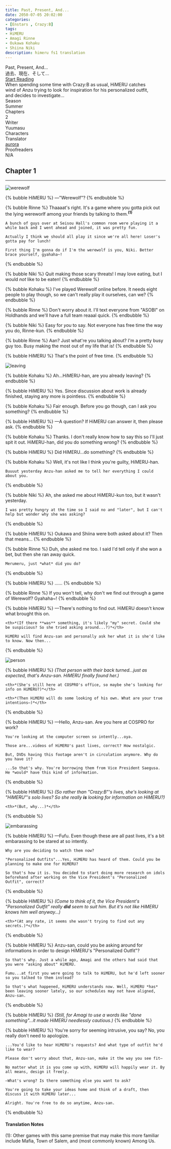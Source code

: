 ```yaml
---
title: Past, Present, And...
date: 2050-07-05 20:02:00
categories:
- [Enstars , Crazy:B]
tags:
- HiMERU
- Amagi Rinne
- Oukawa Kohaku
- Shiina Niki
description: himeru fs1 translation
---
```


<div class="preview-wrapper reverse" style="--storyColor: #hex;--storyColor-rgb: r,g,b;--storyColor-h: hue;--storyColor-s: saturation%;--storyColor-l: lightness%;">
  <div class="grid-wrapper">
      <div class="preview-background" style="background-image: url('https://cdn.discordapp.com/attachments/1110345002015535124/1126316685197070356/himeru.png')"></div>
      <div class="preview-box" style="background: calc(var(--card-background) + 2%)">
          <div class="title-area">
              <div class="title-area__title">Past, Present, And...</div>
              <div class="title-area__subtitle">過去、現在、そして...</div>
              <div class="title-area__start"><a href="/2023/07/05/past-present-and/">Start Reading</a></div>
          </div>
          <div class="info-area">
              <div class="synopsis" style="width: 90%;">
                When spending some time with Crazy:B as usual, HiMERU catches wind of Anzu trying to look for inspiration for his personalized outfit, and decides to investigate...
              </div>
              <div class="info">
                  <div class="info-item season">
                      <div class="label">
                          Season
                      </div>
                      <div class="value">
                        Summer
                      </div>
                  </div>
                  <div class="info-item chapters">
                      <div class="label">
                          Chapters
                      </div>
                      <div class="value">
                          2
                      </div>
                  </div>
                  <div class="info-item writer">
                      <div class="label">
                          Writer
                      </div>
                      <div class="value">
                        Yuumasu
                      </div>
                  </div>
                  <div class="info-item characters">
                      <div class="label">
                          Characters
                      </div>
                      <div class="value">
                        <a href="/tags/HiMERU/" character="HiMERU" title="HiMERU"></a>
                        <a href="/tags/Amagi-Rinne/" character="Rinne" title="Rinne"></a>
                        <a href="/tags/Shiina-Niki/" character="Niki" title="Niki"></a>
                        <a href="/tags/Oukawa-Kohaku/" character="Kohaku" title="Kohaku"></a>
                      </div>
                  </div>
                  <div class="info-item tl">
                      <div class="label">
                          Translator
                      </div>
                      <div class="value">
                          <a href="https://twitter.com/azurecrystalz">aurora</a>
                      </div>
                  </div>
                  <div class="info-item pr">
                      <div class="label">
                          Proofreaders
                      </div>
                      <div class="value">
                          N/A
                      </div>
                  </div>
              </div>
          </div>
      </div>
  </div>
</div>

<!-- more -->

<div style="margin-top: 3%">
  <style>
    .hint--error.hint--top-left:before, .hint--error.hint--top-right:before, .hint--error.hint--top:before {
    border-top-color: #6a3446;
    }
    .hint--error:after {
    background-color: #6a3446;
    text-shadow: 0 -1px 0px #592726;
    }
    [character] {
      --dark-mode: hsl(var(--hue), 30%, 30%);
      display: flex;
    }
    [character]::before {
      position: absolute;
      margin-left: 75px;
    }
    [character] p {
      max-width: calc(100% - 75px);
      margin-left: 75px;
      color: inherit;
    }
    :root[theme='dark'] [character] p {
      background: var(--dark-mode);
    }
    :root[theme='dark'] [character] p .thought {
      color: #9f9fff;
    }
    :root[theme='light'] [character] p {
      background: var(--light-mode);
    }
    [character] p:first-child {
      margin-top: 20px;
      border-top-left-radius: 0px;
    }
    [character] p:first-child::before {
      position: absolute;
      left: 0;
    }
    [character]::after {
      display: none;
      left: 65px;
      top: 37px;
    }
    .msr-narration {
      display: flex;
      align-items: center;
      margin: 20px 0px;
      gap: 5px;
    }
    .msr-narration::before {
      content: "";
      display: inline-block;
      background: var(--article-text);
      height: 1px;
      width: 15%;
    }
    .msr-narration p {
      margin: 0;
    }
    @media (max-width: 650px) {
    [character] p {
        margin:0 0 .4em 65px;
        padding: .72em;
        margin-left: 55px !important;
    }
    [character]::before,[character][hidden]::before,[character][unknown]::before {
        margin-left: 70px;
        margin-left: 55px !important;
    }
}    
  </style>

<h2>Chapter 1</h2>

***
  ![werewolf](https://media.discordapp.net/attachments/1107908793259524108/1126371116777230336/IMG_6433.png?width=1822&height=842)

  {% bubble HiMERU %}
    —"Werewolf"?
  {% endbubble %}

  {% bubble Rinne %}
    Thaaaat's right. It's a game where you gotta pick out the lying wereworlf among your friends by talking to them.<sup>**(1)**</sup>

    A bunch of guys over at Seisou Hall's common room were playing it a while back and I went ahead and joined, it was pretty fun.

    Actually I think we should all play it since we're all here! Loser's gotta pay for lunch!

    First thing I'm gonna do if I'm the werewolf is you, Niki. Better brace yourself, gyahaha~!
  {% endbubble %}

  {% bubble Niki %}
    Quit making those scary threats! I may love eating, but I would *not* like to be eaten!
  {% endbubble %}

  {% bubble Kohaku %}
    I've played Werewolf online before. It needs eight people to play though, so we can't really play it ourselves, can we? 
  {% endbubble %}

  {% bubble Rinne %}
    Don't worry about it. I'll text everyone from "ASOBI" on Holdhands and we'll have a full team reaaal quick.
  {% endbubble %}

  {% bubble Niki %}
    Easy for *you* to say. Not everyone has free time the way you do, Rinne-kun.
  {% endbubble %}

  {% bubble Rinne %}
    Aan? Just what're you talking about? I'm a pretty busy guy too. Busy making the most out of my life that is!
  {% endbubble %}

  {% bubble HiMERU %}
    That's the point of free time.
  {% endbubble %}

  ![leaving](https://media.discordapp.net/attachments/1107908793259524108/1126371117100183573/IMG_6444.png?width=1822&height=842)

  {% bubble Kohaku %}
    Ah...HiMERU-han, are you already leaving?
  {% endbubble %}

  {% bubble HiMERU %}
    Yes. Since discussion about work is already finished, staying any more is pointless.
  {% endbubble %}

  {% bubble Kohaku %}
    Fair enough. Before you go though, can I ask you something?
  {% endbubble %}

  {% bubble HiMERU %}
    —A question? If HiMERU can answer it, then please ask.
  {% endbubble %}

  {% bubble Kohaku %}
    Thanks. I don't really know how to say this so I'll just spit it out. HiMERU-han, did you do something wrong?
  {% endbubble %}

  {% bubble HiMERU %}
    Did HiMERU...do something?
  {% endbubble %}

  {% bubble Kohaku %}
    Well, it's not like I think you're guilty, HiMERU-han.

    Buuuut yesterday Anzu-han asked me to tell her everything I could about you.
  {% endbubble %}

  {% bubble Niki %}
    Ah, she asked me about HiMERU-kun too, but it wasn't yesterday.

    I was pretty hungry at the time so I said no and "later", but I can't help but wonder why she was asking?
  {% endbubble %}

  {% bubble HiMERU %}
    Oukawa and Shiina were both asked about it? Then that means...
  {% endbubble %}

  {% bubble Rinne %}
    Duh, she asked me too. I said I'd tell only if she won a bet, but then she ran away quick.

    Merumeru, just *what* did you do?
  {% endbubble %}

  {% bubble HiMERU %}
    ......
  {% endbubble %}

  {% bubble Rinne %}
    If you won't tell, why don't we find out through a game of Werewolf? Gyahaha~!
  {% endbubble %}

  {% bubble HiMERU %}
    —There's nothing to find out. HiMERU doesn't know what brought this on.

    <th>*(If there **was** something, it's likely "my" secret. Could she be suspicious? So she tried asking around...?)*</th>

    HiMERU will find Anzu-san and personally ask her what it is she'd like to know. Now then...
  {% endbubble %}

  ![person](https://media.discordapp.net/attachments/1107908793259524108/1126371117465084044/IMG_6462.png?width=1822&height=842)

  {% bubble HiMERU %}
    <th>*(That person with their back turned...just as expected, that's Anzu-san. HiMERU finally found her.)*</th>

    <th>*(She's still here at COSPRO's office, so maybe she's looking for info on HiMERU?)*</th>

    <th>*(Then HiMERU will do some looking of his own. What are your true intentions—)*</th>
  {% endbubble %}

  {% bubble HiMERU %}
    —Hello, Anzu-san. Are you here at COSPRO for work?

    You're looking at the computer screen so intently...oya.

    Those are...videos of HiMERU's past lives, correct? How nostalgic.

    But, DVDs having this footage aren't in circulation anymore. Why do you have it?

    ...So that's why. You're borrowing them from Vice President Saegusa. He *would* have this kind of information.
  {% endbubble %}

  {% bubble HiMERU %}
    <th>*(So rather than "Crazy:B"'s lives, she's looking at "HiMERU"'s solo lives? So she really **is** looking for information on HiMERU?)*</th>

    <th>*(But, why...)*</th>
  {% endbubble %}

  ![embarassing](https://cdn.discordapp.com/attachments/1107908793259524108/1126519762516725840/IMG_6472.png)

  {% bubble HiMERU %}
    —Fufu. Even though these are all past lives, it's a bit embarassing to be stared at so intently.

    Why are you deciding to watch them now?

    "Personalized Outfits"...Yes, HiMERU has heard of them. Could you be planning to make one for HiMERU?

    So that's how it is. You decided to start doing more research on idols beforehand after working on the Vice President's "Personalized Outfit", correct?
  {% endbubble %}

  {% bubble HiMERU %}
    <th>*(Come to think of it, the Vice President's "Personalized Outfit" really **did** seem to suit him. But it's not like HiMERU knows him well anyway...)*</th>

    <th>*(At any rate, it seems she wasn't trying to find out any secrets.)*</th>
  {% endbubble %}

  {% bubble HiMERU %}
    Anzu-san, could you be asking around for informations in order to design HiMERU's "Personalized Outfit"?

    So that's why. Just a while ago, Amagi and the others had said that you were "asking about" HiMERU.

    Fumu...at first you were going to talk to HiMERU, but he'd left sooner so you talked to them instead?

    So that's what happened, HiMERU understands now. Well, HiMERU *has* been leaving sooner lately, so our schedules may not have aligned, Anzu-san.
  {% endbubble %}

  {% bubble HiMERU %}
    <th>*(Still, for Amagi to use a words like "done something"...it made HiMERU needlessly cautious.)*</th>
  {% endbubble %}

  {% bubble HiMERU %}
    You're sorry for seeming intrusive, you say? No, you really don't need to apologize.

    ...You'd like to hear HiMERU's requests? And what type of outfit he'd like to wear?

    Please don't worry about that, Anzu-san, make it the way you see fit—

    No matter what it is you come up with, HiMERU will happily wear it. By all means, design it freely.

    —What's wrong? Is there something else you want to ask?

    You're going to take your ideas home and think of a draft, then discuss it with HiMERU later...

    Alright. You're free to do so anytime, Anzu-san.
  {% endbubble %}


  <!-- Translation Notes -->

<h4>Translation Notes</h4>

  (1): Other games with this same premise that may make this more familiar include Mafia, Town of Salem, and (most commonly known) Among Us.

  <!-- CONTENT GOES HERE -->

  <!-- 
  SPEECH BUBBLE FORMAT: 
  {% bubble [CHARACTER_FIRST_NAME] [ATTRIBUTE(optional)]}
    DIALOGUE TEXT HERE

    ADD A LINE SPACE FOR A NEW LINE

    <th>EMBED THOUGHT DIALOGUE WITH THESE TAGS</th>
  {% endbubble %}
  -->

  </div>

